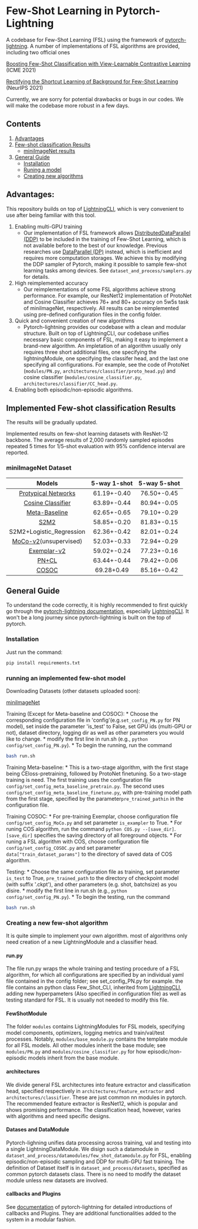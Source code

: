 # Few-Shot Learning in Pytorch-Lightning
A codebase for Few-Shot Learning (FSL) using the framework of [pytorch-lightning](https://www.pytorchlightning.ai/). A number of implementations of FSL algorithms are provided, including two official ones

[Boosting Few-Shot Classification with View-Learnable Contrastive Learning](https://arxiv.org/abs/2107.09242) (ICME 2021)

[Rectifying the Shortcut Learning of Background for Few-Shot Learning](https://arxiv.org/abs/2107.07746) (NeurIPS 2021)

Currently, we are sorry for potential drawbacks or bugs in our codes. We will make the codebase more robust in a few days.

## Contents
1. [Advantages](#Advantages)
2. [Few-shot classification Results](#Implemented-Few-shot-classification-Results)
   - [miniImageNet results](#miniImageNet-Dataset)
3. [General Guide](#General-Guide)
   - [Installation](#installation)
   - [Runing a model](#running-an-implemented-few-shot-model)
   - [Creating new algorithms](#Creating-a-new-few-shot-algorithm)



## Advantages:
This repository builds on top of [LightningCLI](https://pytorch-lightning.readthedocs.io/en/latest/common/lightning_cli.html), which is very convenient to use after being familiar with this tool. 

1. Enabling multi-GPU training
   - Our implementation of FSL framework allows [DistributedDataParallel (DDP)](https://pytorch.org/docs/stable/notes/ddp.html) to be included in the training of Few-Shot Learning, which is not available before to the best of our knowledge. Previous researches use [DataParallel (DP)](https://pytorch.org/docs/stable/generated/torch.nn.DataParallel.html) instead, which is inefficient and requires more computation storages. We achieve this by modifying the DDP sampler of Pytorch, making it possible to sample few-shot learning tasks among devices. See `dataset_and_process/samplers.py` for details.
2. High reimplemented accuracy
   - Our reimplementations of some FSL algorithms achieve strong performance. For example, our ResNet12 implementation of ProtoNet and Cosine Classifier achieves 76+ and 80+ accuracy on 5w5s task of miniImageNet, respectively. All results can be reimplemented using pre-defined configuration files in the config folder.
4. Quick and convenient creation of new algorithms
   - Pytorch-lightning provides our codebase with a clean and modular structure. Built on top of LightningCLI, our codebase unifies necessary basic components of FSL, making it easy to implement a brand-new algorithm. An impletation of an algorithm usually only requires three short additional files, one specifying the lightningModule, one specifying the classifer head, and the last one specifying all configurations. For example, see the code of ProtoNet (`modules/PN.py`, `architectures/classifier/proto_head.py`) and cosine classifier (`modules/cosine_classifier.py`, `architectures/classifier/CC_head.py`.
5. Enabling both episodic/non-episodic algorithms.

## Implemented Few-shot classification Results 

The results will be gradually updated.

Implemented results on few-shot learning datasets with ResNet-12 backbone. The average results of 2,000 randomly sampled episodes repeated 5 times for 1/5-shot evaluation with 95% confidence interval are reported. 

### miniImageNet Dataset

|Models|5-way 1-shot|5-way 5-shot|
|:----:|:----:|:----:|
|[Protypical Networks](https://arxiv.org/abs/1703.05175)|61.19+-0.40 |  76.50+-0.45| 
|[Cosine Classifier](https://arxiv.org/abs/1804.09458)|63.89+-0.44|80.94+-0.05|
|[Meta-Baseline](https://arxiv.org/abs/2003.04390)|62.65+-0.65|79.10+-0.29|
|[S2M2](https://arxiv.org/abs/1907.12087)|58.85+-0.20|81.83+-0.15|
|S2M2+Logistic_Regression|62.36+-0.42|82.01+-0.24|
|[MoCo-v2](https://arxiv.org/abs/1911.05722)(unsupervised)|52.03+-0.33|72.94+-0.29|
|[Exemplar-v2](https://arxiv.org/abs/2006.06606)|59.02+-0.24|77.23+-0.16|
|[PN+CL](https://arxiv.org/abs/2107.09242)|63.44+-0.44|79.42+-0.06|
|[COSOC](https://arxiv.org/abs/2107.07746)|69.28+0.49|85.16+-0.42|


## General Guide
To understand the code correctly, it is highly recommended to first quickly go through the [pytorch-lightning documentation](https://pytorch-lightning.readthedocs.io/en/latest/), especially [LightningCLI](https://pytorch-lightning.readthedocs.io/en/latest/common/lightning_cli.html). It won't be a long journey since pytorch-lightning is built on the top of pytorch.

### Installation
Just run the command:

```bash
pip install requirements.txt
```



### running an implemented few-shot model

Downloading Datasets (other datasets uploaded soon):

[miniImageNet](https://1drv.ms/u/s!AkYSH77Z8H6qa872NXTDnt-6bwY?e=XcKJgH)

Training (Except for Meta-baseline and COSOC):
    * Choose the corresponding configuration file in 'config'(e.g.`set_config_PN.py` for PN model), set  inside the parameter 'is_test' to False, set GPU ids (multi-GPU or not), dataset directory, logging dir as well as other parameters you would like to change.
    * modify the first line in run.sh (e.g., `python config/set_config_PN.py`).
    * To begin the running, run the command 
```bash
bash run.sh
```

Training Meta-baseline:
    * This is a two-stage algorithm, with the first stage being CEloss-pretraining, followed by ProtoNet finetuning. So a two-stage training is need. The first training uses the configuration file `config/set_config_meta_baseline_pretrain.py`. The second uses `config/set_config_meta_baseline_finetune.py`, with pre-training model path from the first stage, specified by the parameter`pre_trained_pathin` in the configuration file.

Training COSOC:
    * For pre-training Exemplar, choose configuration file `config/set_config_MoCo.py` and set parameter `is_exampler` to True.
    * For runing COS algorithm, run the command `python COS.py --[save_dir]`. `[save_dir]` specifies the saving directory of all foreground objects.
    * For runing a FSL algorithm with COS, choose configuration file `config/set_config_COSOC.py` and set parameter `data["train_dataset_params"]` to the directory of saved data of COS algorithm.

Testing:
    * Choose the same configuration file as training, set parameter `is_test` to True, `pre_trained_path` to the directory of checkpoint model (with suffix '.ckpt'), and other parameters (e.g. shot, batchsize) as you disire.
    * modify the first line in run.sh (e.g., `python config/set_config_PN.py`).
    * To begin the testing, run the command 
```bash
bash run.sh
```

### Creating a new few-shot algorithm

It is quite simple to implement your own algorithm. most of algorithms only need creation of a new LightningModule and a classifier head. 

#### run.py
The file run.py wraps the whole training and testing procedure of a FSL algorithm, for which all configurations are specified by an individual yaml file contained in the config folder; see set_config_PN.py for example. the file contains an python class Few_Shot_CLI, inherited from [LightningCLI](https://pytorch-lightning.readthedocs.io/en/latest/common/lightning_cli.html), adding new hyperpameters (Also specified in configuration file) as well as testing standard for FSL. It is usually not needed to modify this file.

#### FewShotModule
The folder `modules` contains LightningModules for FSL models, specifying model components, optimizers, logging metrics and train/val/test processes. Notably, `modules/base_module.py` contains the template module for all FSL models. All other modules inherit the base module; see `modules/PN.py` and `modules/cosine_classifier.py` for how episodic/non-episodic models inherit from the base module.

#### architectures
We divide general FSL architectures into feature extractor and classification head, specified respectively in `architectures/feature_extractor` and `architectures/classifier`. These are just common nn modules in pytorch. The recommended feature extractor is ResNet12, which is popular and shows promising performance. The classification head, however, varies with algorithms and need specific designs.

#### Datases and DataModule
Pytorch-lighning unifies data processing across training, val and testing into a single LightningDataModule. We disign such a datamodule in `dataset_and_process/datamodules/few_shot_datamodule.py` for FSL, enabling episodic/non-episodic sampling and DDP for multi-GPU fast training. The definition of Dataset itself is in `dataset_and_process/datasets`, specified as common pytorch datasets class. There is no need to modify the dataset module unless new datasets are involved.

#### callbacks and Plugins
See [documentation](https://pytorch-lightning.readthedocs.io/en/latest/) of pytorch-lightning for detailed introductions of callbacks and Plugins. They are additional functionalities added to the system in a modular fashion.













